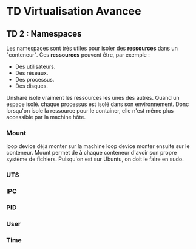 # TD Virtualisation Avancee

## TD 2 : Namespaces

Les namespaces sont très utiles pour isoler des **ressources** dans un "conteneur".
Ces **ressources** peuvent être, par exemple : 
- Des utilisateurs.
- Des réseaux.
- Des processus. 
- Des disques.


Unshare isole vraiment les ressources les unes des autres.
Quand un espace isolé. chaque processus est isolé dans son environnement.
Donc lorsqu'on isole la ressource pour le container, elle n'est même plus accessible par la machine hôte.


### Mount
loop device déjà monter sur la machine
loop device monter ensuite sur le conteneur.
Mount permet de à chaque conteneur d'avoir son propre système de fichiers.
Puisqu'on est sur Ubuntu, on doit le faire en sudo.
### UTS 

### IPC

### PID

### User 

### Time


